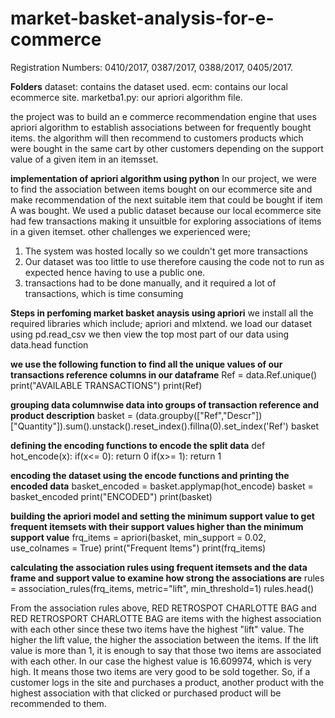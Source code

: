 # market-basket-analysis-for-e-commerce
Registration Numbers: 0410/2017, 0387/2017, 0388/2017, 0405/2017.

**Folders**
dataset: contains the dataset used.
ecm: contains our local ecommerce site.
marketba1.py: our apriori algorithm file.

the project was to build an e commerce recommendation engine that uses apriori algorithm to establish associations between for frequently bought items. 
the algorithm will then recommend to customers products which were bought in the same cart by other customers depending on the support value of a given item in an itemsset.


**implementation of apriori algorithm using python**
In our project, we were to find the association between items bought on our ecommerce site and make recommendation of the next suitable item that could be bought if item A was bought.
We used a public dataset because our local ecommerce site had few transactions making it unsuitble for exploring associations of items in a given itemset.
other challenges we experienced were;
1. The system was hosted locally so we couldn't get more transactions
2. Our dataset was too little to use therefore causing the code not to run as expected hence having to use a public one.
3. transactions had to be done manually, and it required a lot of transactions, which is time consuming


**Steps in perfoming market basket anaysis using apriori**
we install all the required libraries which include; apriori and mlxtend.
we load our dataset using pd.read_csv
we then view the top most part of our data using data.head function

**we use the following function to find all the unique values of our transactions reference columns in our dataframe**
Ref = data.Ref.unique()
print("AVAILABLE TRANSACTIONS")
print(Ref)


**grouping data columnwise data into groups of transaction reference and product description**
basket = (data.groupby(["Ref","Descr"])["Quantity"]).sum().unstack().reset_index().fillna(0).set_index('Ref')
basket


**defining the encoding functions to encode the split data**
def hot_encode(x):
    if(x<= 0):
        return 0
    if(x>= 1):
        return 1
        
        
**encoding the dataset using the encode functions and printing the encoded data**
basket_encoded = basket.applymap(hot_encode)
basket = basket_encoded
print("ENCODED")
print(basket)


**building the apriori model and setting the minimum support value to get frequent itemsets with their support values higher than the minimum support value**
frq_items = apriori(basket, min_support = 0.02, use_colnames = True)
print("Frequent Items")
print(frq_items)


**calculating the association rules using frequent itemsets and the data frame and support value to examine how strong the associations are**
rules = association_rules(frq_items, metric="lift", min_threshold=1)
rules.head()

From the association rules above, RED RETROSPOT CHARLOTTE BAG and  RED RETROSPORT CHARLOTTE BAG are items with the highest association with each other since these two items have the highest "lift" value. The higher the lift value, the higher the association between the items. If the lift value is more than 1, it is enough to say that those two items are associated with each other. In our case the highest value is 16.609974, which is very high. It means those two items are very good to be sold together. So, if a customer logs in the site and purchases a product, another product with the highest association with that clicked or purchased product will be recommended to them.
 
 
